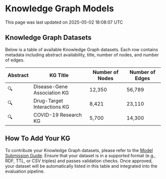 # Knowledge Graph Models

This page was last updated on 2025-05-02 18:08:07 UTC

## Knowledge Graph Datasets

Below is a table of available Knowledge Graph datasets. Each row contains metadata including abstract availability, title, number of nodes, and number of edges.

| Abstract | KG Title | Number of Nodes | Number of Edges |
|----------|----------|-----------------|-----------------|
| 🔍 | Disease-Gene Association KG | 12,350 | 56,789 |
| 🔍 | Drug-Target Interactions KG | 8,421 | 23,110 |
| 🔍 | COVID-19 Research KG | 5,700 | 14,300 |

## How To Add Your KG

To contribute your Knowledge Graph datasets, please refer to the [Model Submission Guide](loading_model.md). Ensure that your dataset is in a supported format (e.g., RDF, TTL, or CSV triples) and passes validation checks. Once approved, your dataset will be automatically listed in this table and integrated into the evaluation pipeline.
